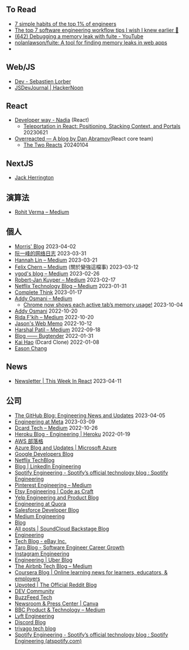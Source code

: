 
## To Read
* [7 simple habits of the top 1% of engineers](https://read.engineerscodex.com/p/7-simple-habits-of-the-top-1-of-engineers)
* [The top 7 software engineering workflow tips I wish I knew earlier 🧰](https://careercutler.substack.com/p/the-top-7-software-engineering-workflow)
* [(642) Debugging a memory leak with fuite - YouTube](https://www.youtube.com/watch?v=H0BHL2lo89M)
* [nolanlawson/fuite: A tool for finding memory leaks in web apps](https://github.com/nolanlawson/fuite)
* 
## Web/JS
* [Dev - Sebastien Lorber](https://dev.to/sebastienlorber)
* [JSDevJournal | HackerNoon](https://hackernoon.com/u/jsdevjournal)
## React
* [Developer way - Nadia](https://www.developerway.com/) (React)
	* [Teleportation in React: Positioning, Stacking Context, and Portals](https://www.developerway.com/posts/positioning-and-portals-in-react) 20230621
* [Overreacted — A blog by Dan Abramov](https://overreacted.io/)(React core team)
	* [The Two Reacts](https://overreacted.io/the-two-reacts/) 20240104

## NextJS
* [Jack Herrington](https://www.pronextjs.dev/articles)

## 演算法
- [Rohit Verma – Medium](https://medium.com/@rohitverma_87831)

## 個人
* [Morris' Blog](https://morris821028.github.io/) 2023-04-02
* [阮一峰的网络日志](https://www.ruanyifeng.com/blog/)  2023-03-31
* [Hannah Lin – Medium](https://hannahlin.medium.com/) 2023-03-21
* [Felix Chern – Medium](https://medium.com/@fchern)  (關於變強這檔事) 2023-03-12
* [vgod's blog – Medium](https://vgod.medium.com/) 2023-02-26
* [Robert-Jan Kuyper – Medium](https://medium.com/@datails)  2023-02-17  
* [Netflix Technology Blog – Medium](https://netflixtechblog.medium.com/)  2023-01-31  
* [Complete Think](https://rickhw.github.io/) 2023-01-17
* [Addy Osmani – Medium](https://medium.com/@addyosmani) 
	* [Chrome now shows each active tab’s memory usage!](https://medium.com/@addyosmani/chrome-now-shows-each-active-tabs-memory-usage-4f74876538e6) 2023-10-04
* [Addy Osmani](https://web.dev/authors/addyosmani/)  2022-10-20 
* [Rida F'kih – Medium](https://medium.com/@ridafkih)  2022-10-20 
* [Jason's Web Memo](https://jason-memo.dev/) 2022-10-12
* [Harshal Patil – Medium](https://medium.com/@mistyHarsh) 2022-09-18
* [Blog —— Bugtender](https://bugtender.com/blog/) 2022-01-31
* [Kai Hao](https://kaihao.dev/) (Dcard Clone) 2022-01-08
* [Eason Chang](https://easonchang.com/posts)

## News
* [Newsletter | This Week In React](https://thisweekinreact.com/newsletter) 2023-04-11

## 公司
* [The GitHub Blog: Engineering News and Updates](https://github.blog/category/engineering/) 2023-04-05
* [Engineering at Meta](https://engineering.fb.com/) 2023-03-09
* [Dcard Tech – Medium](https://dcardlab.medium.com/) 2022-10-26
* [Heroku Blog - Engineering | Heroku](https://blog.heroku.com/engineering) 2022-01-19
* [AWS 部落格](https://aws.amazon.com/tw/blogs/)
* [Azure Blog and Updates | Microsoft Azure](https://azure.microsoft.com/en-us/blog/)
* [Google Developers Blog](https://developers.googleblog.com/)
* [Netflix TechBlog](https://netflixtechblog.com/)
* [Blog | LinkedIn Engineering](https://engineering.linkedin.com/blog)
* [Spotify Engineering - Spotify’s official technology blog : Spotify Engineering](https://engineering.atspotify.com/)
* [Pinterest Engineering – Medium](https://medium.com/@Pinterest_Engineering)
* [Etsy Engineering | Code as Craft](https://www.etsy.com/codeascraft)
* [Yelp Engineering and Product Blog](https://engineeringblog.yelp.com/)
* [Engineering at Quora](https://quoraengineering.quora.com/)
* [Salesforce Developer Blog](https://developer.salesforce.com/blogs)
* [Medium Engineering](https://medium.engineering/)
* [Blog](https://machinelearningmastery.com/blog/)
* [All posts | SoundCloud Backstage Blog](https://developers.soundcloud.com/blog/)
* [Engineering](https://blog.twitter.com/engineering/en_us)
* [Tech Blog - eBay Inc.](https://tech.ebayinc.com/)
* [Taro Blog - Software Engineer Career Growth](https://www.jointaro.com/blog/)
* [Instagram Engineering](https://instagram-engineering.com/)
* [Engineering | Uber Blog](https://www.uber.com/en-TW/blog/engineering/)
* [The Airbnb Tech Blog – Medium](https://medium.com/airbnb-engineering)
* [Coursera Blog | Online learning news for learners, educators, & employers](https://blog.coursera.org/)
* [Upvoted | The Official Reddit Blog](https://www.redditinc.com/blog)
* [DEV Community](https://dev.to/)
* [BuzzFeed Tech](https://tech.buzzfeed.com/)
* [Newsroom & Press Center | Canva](https://www.canva.com/newsroom/news/)
* [BBC Product & Technology – Medium](https://medium.com/bbc-product-technology)
* [Lyft Engineering](https://eng.lyft.com/)
* [Discord Blog](https://discord.com/blog)                                                 
* [trivago tech blog](https://tech.trivago.com/)                                          
* [Spotify Engineering - Spotify’s official technology blog : Spotify Engineering (atspotify.com)](https://engineering.atspotify.com/)